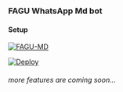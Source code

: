 ### FAGU WhatsApp Md bot

#### Setup





[![FAGU-MD](https://repl.it/badge/github/quiec/whatsasena)](https://baileys-md-qr.herokuapp.com/md)

[![Deploy](https://www.herokucdn.com/deploy/button.svg)](https://heroku.com/deploy?template=https://github.com/Fagu12/FAGU-MD)

###### more features are coming soon...

